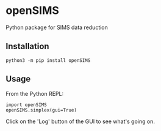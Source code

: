 # openSIMS

Python package for SIMS data reduction

## Installation

```
python3 -m pip install openSIMS
```

## Usage

From the Python REPL:

```
import openSIMS
openSIMS.simplex(gui=True)
```

Click on the 'Log' button of the GUI to see what's going on.